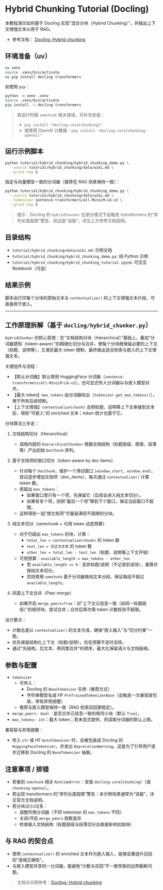 # Hybrid Chunking Tutorial (Docling)

本教程演示如何基于 Docling 实现“混合分块（Hybrid Chunking）”，并输出上下文增强文本以用于 RAG。

- 参考文档： [Docling: Hybrid chunking](https://docling-project.github.io/docling/examples/hybrid_chunking/)

## 环境准备（uv）

```bash
uv venv
source .venv/bin/activate
uv pip install docling transformers
```

如使用 `pip`：
```bash
python -m venv .venv
source .venv/bin/activate
pip install -U docling transformers
```

> 若运行时报 `semchunk` 相关错误，可补充安装：
> - `pip install "docling-core[chunking]"`
> - 或使用 OpenAI 计数器：`pip install "docling-core[chunking-openai]"`

## 运行示例脚本

```bash
python tutorial/hybrid_chunking/hybrid_chunking_demo.py \
  --source tutorial/hybrid_chunking/data/wiki.md \
  --print-top 5
```

指定与向量模型一致的分词器（推荐在 RAG 场景保持一致）：
```bash
python tutorial/hybrid_chunking/hybrid_chunking_demo.py \
  --source tutorial/hybrid_chunking/data/wiki.md \
  --tokenizer sentence-transformers/all-MiniLM-L6-v2 \
  --print-top 5
```

> 提示：Docling 的 `HybridChunker` 在部分情况下会触发 transformers 的“序列长度超限”警告，但这是“误报”，详见上方参考文档说明。

## 目录结构

- `tutorial/hybrid_chunking/data/wiki.md`: 示例文档
- `tutorial/hybrid_chunking/hybrid_chunking_demo.py`: 纯 Python 示例
- `tutorial/hybrid_chunking/hybrid_chunking_tutorial.ipynb`: 可交互 Notebook（可选）

## 结果示例
脚本会打印每个分块的原始文本与 `contextualize()` 的上下文增强文本片段，可直接用于嵌入。

---

## 工作原理拆解（基于 `docling/hybrid_chunker.py`）

`HybridChunker` 的核心思想：在“文档结构分块（hierarchical）”基础上，叠加“分词器感知（token-aware）”的精细化切分与合并，使每个分块既保留必要的上下文（标题、说明等），又满足最大 token 限制，最终输出适合检索与嵌入的上下文增强文本。

关键组件与流程：

- 【默认分词器】默认使用 HuggingFace 分词器（`sentence-transformers/all-MiniLM-L6-v2`）。也可显式传入分词器以与嵌入模型对齐。
- 【最大 token】`max_tokens` 由分词器给出（`tokenizer.get_max_tokens()`），用于所有后续控制。
- 【上下文增强】`contextualize(chunk)` 会把标题、说明等上下文串接到文本前，得到“可嵌入”的 enriched 文本；token 统计也基于它。

分块算法三步走：

1) 文档结构切分（Hierarchical）
   - 调用内部的 `HierarchicalChunker` 根据文档结构（标题层级、图表、段落等）产出初始 `DocChunk` 序列。

2) 基于文档项的窗口切分（token-aware by doc items）
   - 针对每个 `DocChunk`，维护一个滑动窗口 `[window_start, window_end]`，尝试逐步增加文档项（doc_items），每次通过 `contextualize()` 计算 token 数。
   - 若超出 `max_tokens`：
     - 如果窗口里只有一个项，先保留它（后续会进入纯文本切分）。
     - 如果有多个项，则把“最后一个项”移到下个窗口，保证当前窗口不超限。
   - 这样得到一组“按文档项”尽量装满但不超限的分块。

3) 纯文本切分（semchunk + 可用 token 动态预算）
   - 对于仍超出 `max_tokens` 的块，计算：
     - `total_len = contextualize(chunk)` 的 token 数
     - `text_len = 仅正文文本` 的 token 数
     - `other_len = total_len - text_len`（标题、说明等上下文开销）
   - 可用预算：`available_length = max_tokens - other_len`
     - 若 `available_length <= 0`：丢弃标题/说明（不记录到该块），重算并按纯文本切分。
     - 否则使用 `semchunk` 基于分词器做纯文本分段，保证每段不超过 `available_length`。

4) 同源上下文合并（Peer merge）
   - 如果开启 `merge_peers=True`：对“上下文元信息一致（如同一标题路径）”的相邻块，尝试合并；合并后再次用 token 计数校验不超限。

设计要点：

- 计数总是以 `contextualize()` 的文本为准，确保“嵌入输入”与“切分约束”一致。
- 优先保留结构化上下文（标题/说明），仅在预算不足时去除。
- 通过“先结构、后文本、再同类合并”的顺序，最大化保留语义与文档脉络。

## 参数与配置

- `tokenizer`
  - 可传入：
    - Docling 的 `BaseTokenizer` 实例（推荐方式）
    - 字符串模型名或 HF `PreTrainedTokenizerBase`（会触发一次兼容层包装，带有弃用提醒）
  - 推荐与嵌入模型保持一致（RAG 检索召回更稳定）。
- `merge_peers: bool`：是否合并元信息一致的相邻小块（默认 `True`）。
- `max_tokens: int`：最大 token；若未显式提供，则读取分词器的默认上限。

兼容层与弃用提醒：
- 传入 `str` 或 HF `AutoTokenizer` 时，会被包装成 Docling 的 `HuggingFaceTokenizer`，并发出 `DeprecationWarning`。这是为了引导用户逐步迁移到 Docling 的 `BaseTokenizer` 抽象。

## 注意事项 / 排错

- 若看到 `semchunk` 相关 `RuntimeError`：安装 `docling-core[chunking]`（或 `chunking-openai`）。
- 若出现 transformers 的“序列长度超限”警告：本示例场景通常为“误报”，详见官方文档说明。
- 若分块过小/过多：
  - 调整所用分词器（不同 tokenizer 的 `max_tokens` 不同）
  - 关闭/开启 `merge_peers` 观察差异
  - 检查输入文档结构（标题层级与段落切分会直接影响初始块）

## 与 RAG 的契合点

- 使用 `contextualize()` 的 enriched 文本作为嵌入输入，能够显著提升召回的“语境正确性”。
- 与嵌入模型共享同一分词器，能避免“计数与召回”不一致导致的边界截断问题。

> 文档与示例参考：[Docling: Hybrid chunking](https://docling-project.github.io/docling/examples/hybrid_chunking/)
